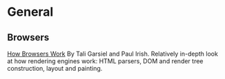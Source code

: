 General
=

## Browsers

[How Browsers Work](http://www.html5rocks.com/en/tutorials/internals/howbrowserswork/) By Tali Garsiel and Paul Irish. Relatively in-depth look at how rendering engines work: HTML parsers, DOM and render tree construction, layout and painting.